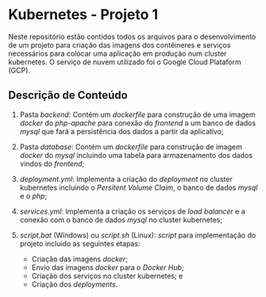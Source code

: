 # Kubernetes - Projeto 1

Neste repositório estão contidos todos os arquivos para o desenvolvimento de um projeto para criação das imagens dos contêineres e serviços necessários para colocar uma aplicação em produção num cluster kubernetes. O serviço de nuvem utilizado foi o Google Cloud Plataform (GCP).

## Descrição de Conteúdo

1. Pasta *backend*: Contém um *dockerfile* para construção de uma imagem *docker* do *php-apache* para conexão do *frontend* a um banco de dados *mysql* que fará a persistência dos dados a partir da aplicativo;

2. Pasta *database*: Contém um *dockerfile* para construção de imagem *docker* do *mysql* incluindo uma tabela para armazenamento dos dados vindos do *frontend*;

3. *deployment.yml*: Implementa a criação do *deployment* no cluster kubernetes incluindo o *Persitent Volume Claim*, o banco de dados *mysql* e o *php*;

4. *services.yml*: Implementa a criação os serviços de *load balancer* e a conexão com o banco de dados *mysql* no cluster kubernetes;

5. *script.bat* (Windows) ou *script.sh* (Linux): *script* para implementação do projeto incluido as seguintes etapas:
    * Criação das imagens *docker*;
    * Envio das imagens *docker* para o *Docker Hub*;
    * Criação dos serviços no cluster kubernetes; e
    * Criação dos *deployments*. 
